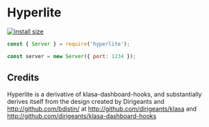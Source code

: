 # Hyperlite

[![install size](https://packagephobia.now.sh/badge?p=hyperlite)](https://packagephobia.now.sh/result?p=hyperlite)

```js
const { Server } = require('hyperlite');

const server = new Server({ port: 1234 });
```

## Credits

Hyperlite is a derivative of klasa-dashboard-hooks, and substantially derives itself from the design created by Dirigeants and http://github.com/bdistin/ at http://github.com/dirigeants/klasa and http://github.com/dirigeants/klasa-dashboard-hooks
